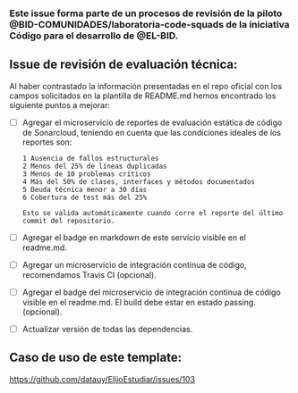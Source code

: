 ### Este issue forma parte de un procesos de revisión de la piloto @BID-COMUNIDADES/laboratoria-code-squads de la iniciativa Código para el desarrollo de @EL-BID.

## Issue de revisión de evaluación técnica:

Al haber contrastado la información presentadas en el repo oficial con los campos solicitados en la plantilla de README.md hemos encontrado los siguiente puntos a mejorar:

- [ ] Agregar el microservicio de reportes de evaluación estática de código de Sonarcloud, teniendo en cuenta que las condiciones ideales de los reportes son:

      1 Ausencia de fallos estructurales
      2 Menos del 25% de líneas duplicadas
      3 Menos de 10 problemas críticos
      4 Más del 50% de clases, interfaces y métodos documentados
      5 Deuda técnica menor a 30 días
      6 Cobertura de test más del 25%
      
      Esto se valida automáticamente cuando corre el reporte del último commit del repositorio.
      
- [ ] Agregar el badge en markdown de este servicio visible en el readme.md.

- [ ] Agregar un microservicio de integración continua de código, recomendamos Travis CI (opcional).

- [ ] Agregar el badge del microservicio de integración continua de código visible en el readme.md. El build debe estar en estado passing.(opcional).

- [ ] Actualizar versión de todas las dependencias.

## Caso de uso de este template:
https://github.com/datauy/ElijoEstudiar/issues/103
